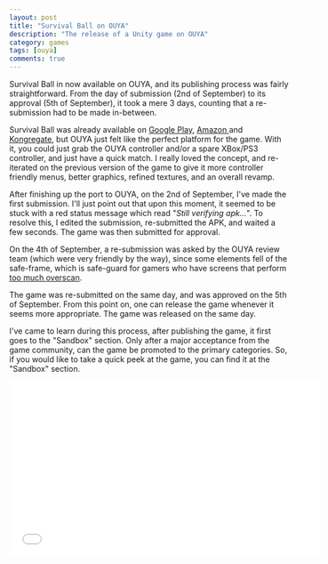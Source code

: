 ```yaml
---
layout: post
title: "Survival Ball on OUYA"
description: "The release of a Unity game on OUYA"
category: games
tags: [ouya]
comments: true
---
```


Survival Ball in now available on OUYA, and its publishing process was fairly straightforward. From the day of submission (2nd of September) to its approval (5th of September), it took a mere 3 days, counting that a re-submission had to be made in-between.

Survival Ball was already available on [Google Play](https://play.google.com/store/apps/details?id=com.rockbyte.survivalball), [Amazon ](http://www.amazon.com/RockByte-Software-Survival-Ball/dp/B00ARVZ7F0/ref=sr_1_1?s=mobile-apps&ie=UTF8&qid=1378394674&sr=1-1)and [Kongregate](http://www.kongregate.com/games/rockbyte/survival-ball), but OUYA just felt like the perfect platform for the game. With it, you could just grab the OUYA controller and/or a spare XBox/PS3 controller, and just have a quick match. I really loved the concept, and re-iterated on the previous version of the game to give it more controller friendly menus, better graphics, refined textures, and an overall revamp.

After finishing up the port to OUYA, on the 2nd of September, I've made the first submission. I'll just point out that upon this moment, it seemed to be stuck with a red status message which read "*Still verifying apk…*". To resolve this, I edited the submission, re-submitted the APK, and waited a few seconds. The game was then submitted for approval.

On the 4th of September, a re-submission was asked by the OUYA review team (which were very friendly by the way), since some elements fell of the safe-frame, which is safe-guard for gamers who have screens that perform [too much overscan](https://devs.ouya.tv/developers/docs/content-review-guidelines).

The game was re-submitted on the same day, and was approved on the 5th of September. From this point on, one can release the game whenever it seems more appropriate. The game was released on the same day.

I've came to learn during this process, after publishing the game, it first goes to the "Sandbox" section. Only after a major acceptance from the game community, can the game be promoted to the primary categories. So, if you would like to take a quick peek at the game, you can find it at the "Sandbox" section.

<center><iframe width="560" height="315" src="//www.youtube.com/embed/ZrqakDKWwjg" frameborder="0" allowfullscreen></iframe></center>